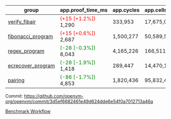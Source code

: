 | group | app.proof_time_ms | app.cycles | app.cells_used | leaf.proof_time_ms | leaf.cycles | leaf.cells_used |
| -- | -- | -- | -- | -- | -- | -- |
| [verify_fibair](https://github.com/openvm-org/openvm/blob/benchmark-results/benchmarks-pr/1598/verify_fibair-3d5ef6682461e49d624dde6e54f0a7012713a46a.md) |<span style='color: red'>(+15 [+1.2%])</span> 1,290 |  333,953 |  17,675,030 |- | - | - |
| [fibonacci_program](https://github.com/openvm-org/openvm/blob/benchmark-results/benchmarks-pr/1598/fibonacci-3d5ef6682461e49d624dde6e54f0a7012713a46a.md) |<span style='color: red'>(+15 [+0.6%])</span> 2,687 |  1,500,277 |  50,589,503 |- | - | - |
| [regex_program](https://github.com/openvm-org/openvm/blob/benchmark-results/benchmarks-pr/1598/regex-3d5ef6682461e49d624dde6e54f0a7012713a46a.md) |<span style='color: green'>(-28 [-0.3%])</span> 8,043 |  4,165,226 |  166,511,152 |- | - | - |
| [ecrecover_program](https://github.com/openvm-org/openvm/blob/benchmark-results/benchmarks-pr/1598/ecrecover-3d5ef6682461e49d624dde6e54f0a7012713a46a.md) |<span style='color: green'>(-28 [-1.9%])</span> 1,418 |  289,447 |  14,470,186 |- | - | - |
| [pairing](https://github.com/openvm-org/openvm/blob/benchmark-results/benchmarks-pr/1598/pairing-3d5ef6682461e49d624dde6e54f0a7012713a46a.md) |<span style='color: green'>(-86 [-1.7%])</span> 4,853 |  1,820,436 |  95,832,407 |- | - | - |


Commit: https://github.com/openvm-org/openvm/commit/3d5ef6682461e49d624dde6e54f0a7012713a46a

[Benchmark Workflow](https://github.com/openvm-org/openvm/actions/runs/14646993264)

